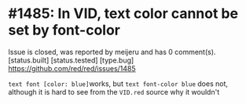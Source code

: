 
#1485: In VID, text color cannot be set by font-color
================================================================================
Issue is closed, was reported by meijeru and has 0 comment(s).
[status.built] [status.tested] [type.bug]
<https://github.com/red/red/issues/1485>

`text font [color: blue]`works, but `text font-color blue` does not, although it is hard to see from the `VID.red` source why it wouldn't



